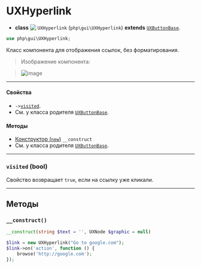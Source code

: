 # UXHyperlink

- **class** <img src="https://cloud.githubusercontent.com/assets/1113915/23369179/8d17bd96-fd21-11e6-8115-54e6a64c63df.png" align="top" /> `UXHyperlink` (`php\gui\UXHyperlink`) **extends** [`UXButtonBase`](UXButtonBase).
```php
use php\gui\UXHyperlink;
```

Класс компонента для отображения ссылок, без форматирования.

> Изображение компонента:

> ![image](https://cloud.githubusercontent.com/assets/1113915/23369290/ea1f13f4-fd21-11e6-9b38-9aaf28adb256.png)

---

#### Свойства
- `->`[`visited`](#visited-bool).
- См. у класса родителя [`UXButtonBase`](UXButtonBase).

#### Методы
- [Конструктор (`new`)](#__construct) `__construct`
- См. у класса родителя [`UXButtonBase`](UXButtonBase).

---

### `visited` (bool)
Свойство возвращает `true`, если на ссылку уже кликали.

---

## Методы

### `__construct()`
```php
__construct(string $text = '', UXNode $graphic = null)
```

```php
$link = new UXHyperlink("Go to google.com");
$link->on('action', function () {
    browse('http://google.com');
}); 
```
